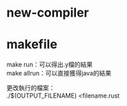 # new-compiler

# makefile
make run：可以得出.y檔的結果  
make allrun：可以直接獲得java的結果  

更改執行的檔案：  
    ./$(OUTPUT_FILENAME) <filename.rust
